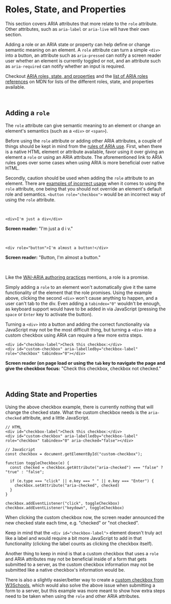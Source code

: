 # Roles, State, and Properties

This section covers ARIA attributes that more relate to the `role` attribute. Other attributes, such as `aria-label` or `aria-live` will have their own section.

Adding a role or an ARIA state or property can help define or change semantic meaning on an element. A `role` attribute can turn a simple `<div>` into a button, an attribute such as `aria-pressed` can notify a screen reader user whether an element is currently toggled or not, and an attribute such as `aria-required` can notify whether an input is required.

Checkout [ARIA roles, state, and properties](https://developer.mozilla.org/en-US/docs/Web/Accessibility/ARIA/ARIA_Techniques) and the [list of ARIA roles references](https://developer.mozilla.org/en-US/docs/Web/Accessibility/ARIA/Roles) on MDN for lists of the different roles, state, and properties available.

<br>

## Adding a `role`


The `role` attribute can give semantic meaning to an element or change an element's semantics (such as a `<div>` or `<span>`).

Before using the `role` attribute or adding other ARIA attributes, a couple of things should be kept in mind from the [rules of ARIA use](https://www.w3.org/TR/using-aria/#rule1). First, when there is a native HTML element or attribute available, favor using it over giving an element a `role` or using an ARIA attribute. The aforementioned link to ARIA rules goes over some cases when using ARIA is more beneficial over native HTML.

Secondly, caution should be used when adding the `role` attribute to an element. There are [examples of incorrect usage](https://www.w3.org/TR/html-aria/#examples-of-incorrect-usage) when it comes to using the `role` attribute, one being that you should not override an element's default role and semantics. `<button role="checkbox">` would be an incorrect way of using the `role` attribute.

<br>

    <div>I'm just a div</div>
    
**Screen reader:** "I'm just a d i v."

<br>
    
    <div role="button">I'm almost a button!</div>
    
**Screen reader:** "Button, I'm almost a button."

<br>

Like the [WAI-ARIA authoring practices](https://www.w3.org/TR/wai-aria-practices/#read_me_first) mentions, a role is a promise.

Simply adding a `role` to an element won't automatically give it the same functionality of the element that the role promises. Using the example above, clicking the second `<div>` won't cause anything to happen, and a user can't tab to the div. Even adding a `tabindex="0"` wouldn't be enough, as keyboard support would have to be added in via JavaScript (pressing the `space` or `Enter` key to activate the button).

Turning a `<div>` into a button and adding the correct functionality via JavaScript may not be the most difficult thing, but turning a `<div>` into a custom checkbox using ARIA can require a few more extra steps.

    <div id="checkbox-label">Check this checkbox:</div>
    <div id="custom-checkbox" aria-labelledby="checkbox-label" role="checkbox" tabindex="0"></div>
    
**Screen reader (on page load or using the `tab` key to navigate the page and give the checkbox focus:** "Check this checkbox, checkbox not checked."

<br>

## Adding State and Properties

Using the above checkbox example, there is currently nothing that will change the checked state. What the custom checkbox needs is the `aria-checked` attribute, and a little JavaScript.

    // HTML
    <div id="checkbox-label">Check this checkbox:</div>
    <div id="custom-checkbox" aria-labelledby="checkbox-label" role="checkbox" tabindex="0" aria-checked="false"></div>

    // JavaScript
    const checkbox = document.getElementById("custom-checkbox");

    function toggleCheckbox(e) {
      const checked = checkbox.getAttribute("aria-checked") === "false" ? "true" : "false";

      if (e.type === "click" || e.key === " " || e.key === "Enter") {
        checkbox.setAttribute("aria-checked", checked)
      }
    }

    checkbox.addEventListener("click", toggleCheckbox)
    checkbox.addEventListener("keydown", toggleCheckbox)

When clicking the custom checkbox now, the screen reader announced the new checked state each time, e.g. "checked" or "not checked".

Keep in mind that the `<div id="checkbox-label">` element doesn't truly act like a label and would require a bit more JavaScript to add in that functionality (clicking the label counts as clicking the checkbox itself). 

Another thing to keep in mind is that a custom checkbox that uses a `role` and ARIA attributes may not be beneficial inside of a form that gets submitted to a server, as the custom checkbox information may not be submitted like a native checkbox's information would be.

There is also a slightly easier/better way to create a [custom checkbox from W3Schools](https://www.w3schools.com/howto/howto_css_custom_checkbox.asp), which would also solve the above issue when submitting a form to a server, but this example was more meant to show how extra steps need to be taken when using the `role` and other ARIA attributes.


